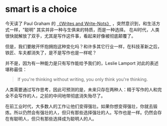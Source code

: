 # smart is a choice

今天读了 Paul Graham
的 [《Writes and Write-Nots》](https://paulgraham.com/writes.html?continueFlag=93ed27cd2cd725fa5a9c89ebaee07304)
，突然意识到，和生活方式一样，"聪明" 其实并非一种与生俱来的特质，而是一种选择。
在AI时代，人类很快就解放了双手，尤其是写作这件事，看起来好像被彻底颠覆了。

但是，我们要敞开怀抱拥抱这种变化吗？和许多其它行业一样，在科技革新之后，铁匠、车夫都消失了，是不是写作也是一样呢？

并不是，因为有一种能力是只有写作能给予我们的，Leslie Lamport 对此的表述堪称最佳：
> If you're thinking without writing, you only think you're thinking.

人类需要通过写作思考，因此可预测的是，未来只存在两种人：精于写作的人和完全不会写作的人，之前的中间地带彻底消失殆尽了。

在前工业时代，大多数人的工作让他们变得强壮。如果你想变得强壮，你就去锻炼。所以仍然会有强壮的人，但只有那些选择强壮的人。写作也是一样。仍然会存在有聪明人，但只有那些选择成为聪明人的人。